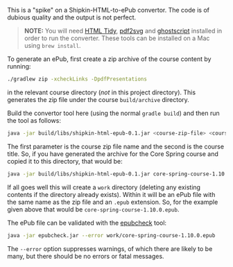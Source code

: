 This is a "spike" on a Shipkin-HTML-to-ePub convertor.
The code is of dubious quality and the output is not perfect.

> **NOTE:** You will need [HTML Tidy](https://www.html-tidy.org/),
> [pdf2svg](http://www.cityinthesky.co.uk/opensource/pdf2svg/)
> and [ghostscript](https://www.gnu.org/software/ghostscript/)
> installed in order to run the converter. These tools can be
> installed on a Mac using `brew install`.

To generate an ePub, first create a zip archive of the course
content by running:

```bash
./gradlew zip -xcheckLinks -DpdfPresentations
```

in the relevant course directory (*not* in this project
directory).
This generates the zip file under the course `build/archive`
directory.

Build the convertor tool here (using the normal
`gradle build`) and then run the tool as follows:

```bash
java -jar build/libs/shipkin-html-epub-0.1.jar <course-zip-file> <course-title>
```
 
The first parameter is the course zip file name and the second
is the course title.
So, if you have generated the archive for the Core Spring
course and copied it to this directory, that would be:

```bash
java -jar build/libs/shipkin-html-epub-0.1.jar core-spring-course-1.10.0.zip 'Core Spring'
```

If all goes well this will create a `work` directory (deleting
any existing contents if the directory already exists).
Within it will be an ePub file with the same name as the zip
file and an `.epub` extension.
So, for the example given above that would be
`core-spring-course-1.10.0.epub`.

The ePub file can be validated with the
[epubcheck](https://github.com/w3c/epubcheck) tool:
```bash
java -jar epubcheck.jar --error work/core-spring-course-1.10.0.epub
```

The `--error` option suppresses warnings, of which there are
likely to be many, but there should be no errors or fatal messages.
